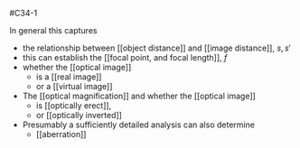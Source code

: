 #C34-1 

In general this captures
- the relationship between [[object distance]] and [[image distance]], $s, s'$ 
- this can establish the [[focal point, and focal length]], $f$ 
- whether the [[optical image]] 
	- is a [[real image]] 
	- or a [[virtual image]]
- The [[optical magnification]] and whether the [[optical image]] 
	- is [[optically erect]], 
	- or [[optically inverted]]
- Presumably a sufficiently detailed analysis can also determine
	- [[aberration]]